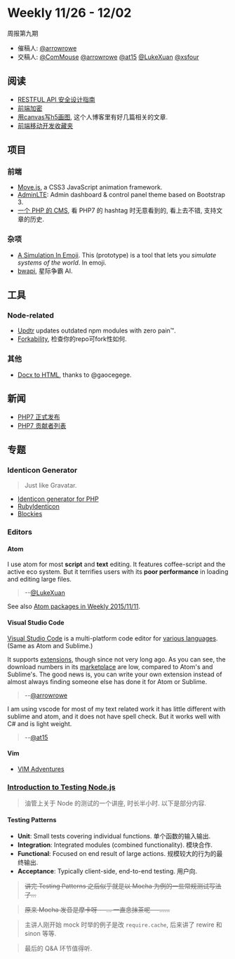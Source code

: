# Weekly 11/26 - 12/02

周报第九期

- 催稿人:
  [@arrowrowe][gh-arrow]
- 交稿人:
  [@ComMouse][gh-cm]
  [@arrowrowe][gh-arrow]
  [@at15][gh-at15]
  [@LukeXuan][gh-luke]
  [@xsfour][gh-xsfour]

[gh-arrow]: https://github.com/arrowrowe
[gh-cm]: https://github.com/ComMouse
[gh-at15]: https://github.com/at15
[gh-luke]: https://github.com/LukeXuan
[gh-xsfour]: https://github.com/xsfour

## 阅读

- [RESTFUL API 安全设计指南](http://drops.wooyun.org/web/9737)
- [前端加密](http://www.cnblogs.com/index-html/p/4999897.html)
- [用canvas写h5画图](http://www.williammalone.com/articles/create-html5-canvas-javascript-drawing-app/), 这个人博客里有好几篇相关的文章.
- [前端移动开发收藏夹](https://github.com/hoosin/mobile-web-favorites)

## 项目

### 前端

- [Move.js](https://github.com/visionmedia/move.js), a CSS3 JavaScript animation framework.
- [AdminLTE](https://almsaeedstudio.com/): Admin dashboard & control panel theme based on Bootstrap 3.
- [一个 PHP 的 CMS](http://statamic.com/), 看 PHP7 的 hashtag 时无意看到的, 看上去不错, 支持文章的历史.

### 杂项

- [A Simulation In Emoji](http://ncase.me/emoji-prototype/). This (prototype) is a tool that lets you _simulate systems of the world_. In emoji.
- [bwapi](https://github.com/bwapi/bwapi), 星际争霸 AI.

## 工具

### Node-related

- [Updtr](https://github.com/peerigon/updtr) updates outdated npm modules with zero pain™.
- [Forkability](https://github.com/basicallydan/forkability), 检查你的repo可fork性如何.

### 其他

- [Docx to HTML](https://github.com/mwilliamson/python-mammoth), thanks to @gaocegege.

## 新闻

- [PHP7 正式发布](https://github.com/php/php-src/releases/tag/php-7.0.0)
- [PHP7 贡献者列表](http://devzone.zend.com/6956/php-7-core-contributors-thankyou/)

## 专题

### Identicon Generator

> Just like Gravatar.

- [Identicon generator for PHP](https://github.com/yzalis/Identicon)
- [RubyIdenticon](https://github.com/chrisbranson/ruby_identicon)
- [Blockies](https://github.com/download13/blockies)

### Editors

#### Atom

I use atom for most **script** and **text** editing. It features coffee-script and the active eco system. But it terrifies users with its **poor performance** in loading and editing large files.

> --[@LukeXuan][gh-luke]

See also [Atom packages in Weekly 2015/11/11](https://github.com/dyweb/web-stuff/blob/master/weekly/2015/1111.md#开发者工具).

#### Visual Studio Code

[Visual Studio Code](https://code.visualstudio.com/) is a multi-platform code editor for [various languages](https://code.visualstudio.com/docs/languages/overview). (Same as Atom and Sublime.)

It supports [extensions](https://code.visualstudio.com/docs/extensions/overview), though since not very long ago. As you can see, the download numbers in its [marketplace](https://marketplace.visualstudio.com/#VSCode) are low, compared to Atom's and Sublime's. The good news is, you can write your own extension instead of almost always finding someone else has done it for Atom or Sublime.

> --[@arrowrowe][gh-arrow]

I am using vscode for most of my text related work it has little different with sublime and atom, and it does not have spell check. But it works well with C# and is light weight.

> --[@at15][gh-at15]

#### Vim

- [VIM Adventures](http://vim-adventures.com/)

### [Introduction to Testing Node.js](https://www.youtube.com/watch?v=u2XCdkL4bWI)

> 油管上关于 Node 的测试的一个讲座, 时长半小时. 以下是部分内容.

#### Testing Patterns
- **Unit**: Small tests covering individual functions. 单个函数的输入输出.
- **Integration**: Integrated modules (combined functionality). 模块合作.
- **Functional**: Focused on end result of large actions. 规模较大的行为的最终输出.
- **Acceptance**: Typically client-side, end-to-end testing. 用户向.

> ~~讲完 Testing Patterns 之后似乎就是以 Mocha 为例的一些常规测试写法了...~~

> ~~原来 Mocha 发音是摩卡呀 - -... 一直念抹茶呢 - -......~~

> 主讲人刚开始 mock 时举的例子是改 `require.cache`, 后来讲了 rewire 和 sinon 等等.

> 最后的 Q&A 环节值得听.

